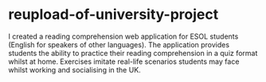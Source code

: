 # reupload-of-university-project
I created a reading comprehension web application for ESOL students (English for speakers of other languages). The application provides students the ability to practice their reading comprehension in a quiz format whilst at home. Exercises imitate real-life scenarios students may face whilst working and socialising in the UK.
